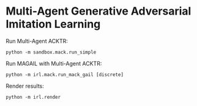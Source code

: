 # Multi-Agent Generative Adversarial Imitation Learning

Run Multi-Agent ACKTR:
```
python -m sandbox.mack.run_simple
```

Run MAGAIL with Multi-Agent ACKTR:

```
python -m irl.mack.run_mack_gail [discrete]
```

Render results:

```
python -m irl.render
```
